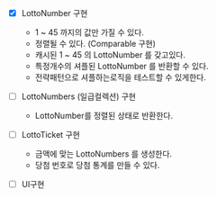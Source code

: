 - [x] LottoNumber 구현
  - 1 ~ 45 까지의 값만 가질 수 있다.
  - 정렬될 수 있다. (Comparable 구현)
  - 캐시된 1 ~ 45 의 LottoNumber 를 갖고있다.
  - 특정개수의 셔플된 LottoNumber 를 반환할 수 있다.
  - 전략패턴으로 셔플하는로직을 테스트할 수 있게한다.
  
- [ ] LottoNumbers (일급컬렉션) 구현 
  - LottoNumber를 정렬된 상태로 반환한다.
  
- [ ] LottoTicket 구현
  - 금액에 맞는 LottoNumbers 를 생성한다.
  - 당첨 번호로 당첨 통계를 만들 수 있다.
  
- [ ] UI구현
